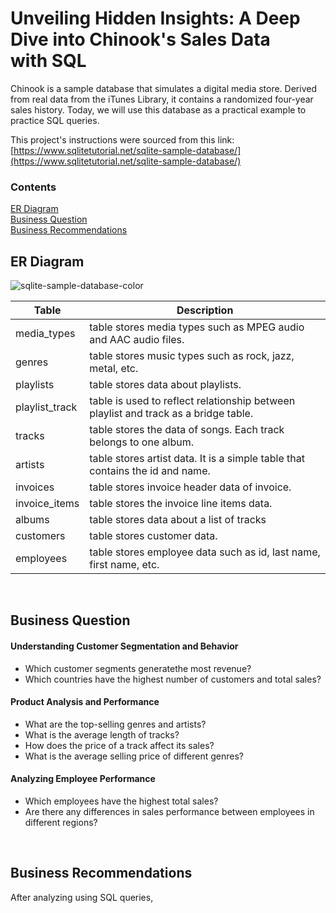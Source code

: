 # Unveiling Hidden Insights: A Deep Dive into Chinook's Sales Data with SQL

Chinook is a sample database that simulates a digital media store. Derived from real data from the iTunes Library, it contains a randomized four-year sales history. Today, we will use this database as a practical example to practice SQL queries.


This project's instructions were sourced from this link:
[https://www.sqlitetutorial.net/sqlite-sample-database/](https://www.sqlitetutorial.net/sqlite-sample-database/)


### Contents
[ER Diagram](#er-diagram) <br/>
[Business Question](#business-question) <br/>
[Business Recommendations](#business-recommendations) <br/>


## ER Diagram

![sqlite-sample-database-color](https://github.com/user-attachments/assets/294fd8c0-5ed7-4a08-b405-dd650ebd4fe6)


| Table                      | Description                                                                            |
| -------------------------  | -------------------------------------------------------------------------------------- |
| media_types                | table stores media types such as MPEG audio and AAC audio files.                       |
| genres                     | table stores music types such as rock, jazz, metal, etc.                               |
| playlists                  | table stores data about playlists.                                                     |
| playlist_track             | table is used to reflect relationship between playlist and track as a bridge table.    |
| tracks                     | table stores the data of songs. Each track belongs to one album.                       |
| artists                    | table stores artist data. It is a simple table that contains the id and name.          |
| invoices                   | table stores invoice header data of invoice.                                           |
| invoice_items              | table stores the invoice line items data.                                              |
| albums                     | table stores data about a list of tracks                                               |
| customers                  | table stores customer data.                                                            |
| employees                  | table stores employee data such as id, last name, first name, etc.                     |


<br/>

## Business Question
#### Understanding Customer Segmentation and Behavior
- Which customer segments generatethe most revenue? <br/>
- Which countries have the highest number of customers and total sales? <br/>


#### Product Analysis and Performance
- What are the top-selling genres and artists? <br/>
- What is the average length of tracks? <br/>
- How does the price of a track affect its sales? <br/>
- What is the average selling price of different genres? <br/>


#### Analyzing Employee Performance
- Which employees have the highest total sales? <br/>
- Are there any differences in sales performance between employees in different regions? <br/>

<br/>

## Business Recommendations

After analyzing using SQL queries, 




